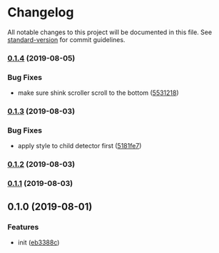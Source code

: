 # Changelog

All notable changes to this project will be documented in this file. See [standard-version](https://github.com/conventional-changelog/standard-version) for commit guidelines.

### [0.1.4](https://github.com/crimx/react-resize-reporter/compare/v0.1.3...v0.1.4) (2019-08-05)


### Bug Fixes

* make sure shink scroller scroll to the bottom ([5531218](https://github.com/crimx/react-resize-reporter/commit/5531218))



### [0.1.3](https://github.com/crimx/react-resize-reporter/compare/v0.1.2...v0.1.3) (2019-08-03)


### Bug Fixes

* apply style to child detector first ([5181fe7](https://github.com/crimx/react-resize-reporter/commit/5181fe7))



### [0.1.2](https://github.com/crimx/react-resize-reporter/compare/v0.1.1...v0.1.2) (2019-08-03)



### [0.1.1](https://github.com/crimx/react-resize-reporter/compare/v0.1.0...v0.1.1) (2019-08-03)



## 0.1.0 (2019-08-01)


### Features

* init ([eb3388c](https://github.com/crimx/react-resize-reporter/commit/eb3388c))

